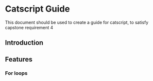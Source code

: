# Catscript Guide

This document should be used to create a guide for catscript, to satisfy capstone requirement 4

## Introduction

## Features

### For loops